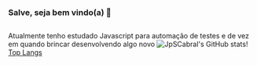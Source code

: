 ### Salve, seja bem vindo(a) 👋
##
Atualmente tenho estudado Javascript para automação de testes e de vez em quando brincar desenvolvendo algo novo
![JpSCabral's GitHub stats](https://github-readme-stats.vercel.app/api?username=JpSCabral&show_icons=true&theme=tokyonight)!
[Top Langs](https://github-readme-stats.vercel.app/api/top-langs/?username=JpSCabral&layout=compact&theme=tokyonight)
##









<!--
**JpSCabral/JpSCabral** is a ✨ _special_ ✨ repository because its `README.md` (this file) appears on your GitHub profile.

Here are some ideas to get you started:

- 🔭 I’m currently working on ...
- 🌱 I’m currently learning ...
- 👯 I’m looking to collaborate on ...
- 🤔 I’m looking for help with ...
- 💬 Ask me about ...
- 📫 How to reach me: ...
- 😄 Pronouns: ...
- ⚡ Fun fact: ...
-->
